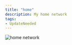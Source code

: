```yaml
---
title: "home"
description: My home network
tags:
- UpdateNeeded
---
```


![home network](/static/home.drawio.svg)
